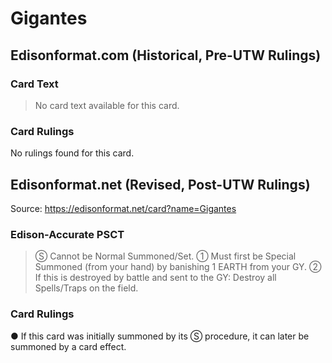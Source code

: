 # Gigantes

## Edisonformat.com (Historical, Pre-UTW Rulings)

### Card Text

> No card text available for this card.

### Card Rulings

No rulings found for this card.

## Edisonformat.net (Revised, Post-UTW Rulings)

Source: https://edisonformat.net/card?name=Gigantes

### Edison-Accurate PSCT

> Ⓢ Cannot be Normal Summoned/Set.
> ① Must first be Special Summoned (from your hand) by banishing 1 EARTH from your GY.
> ② If this is destroyed by battle and sent to the GY:
> Destroy all Spells/Traps on the field.

### Card Rulings

● If this card was initially summoned by its Ⓢ procedure, it can later be summoned by a card effect.
            